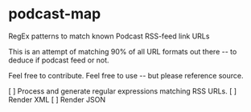 
# podcast-map
RegEx patterns to match known Podcast RSS-feed link URLs

This is an attempt of matching 90% of all URL formats out there -- to deduce if podcast feed or not.

Feel free to contribute. Feel free to use -- but please reference source.



[ ] Process and generate regular expressions matching RSS URLs.
[ ] Render XML
[ ] Render JSON